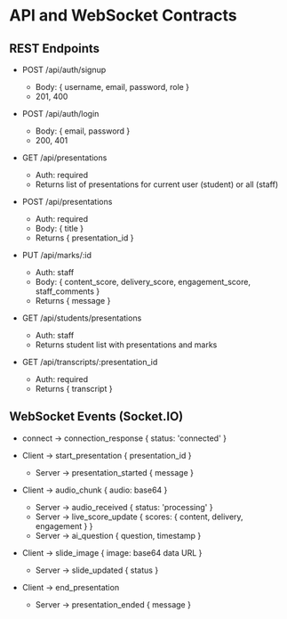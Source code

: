 # API and WebSocket Contracts

## REST Endpoints

- POST /api/auth/signup
  - Body: { username, email, password, role }
  - 201, 400

- POST /api/auth/login
  - Body: { email, password }
  - 200, 401

- GET /api/presentations
  - Auth: required
  - Returns list of presentations for current user (student) or all (staff)

- POST /api/presentations
  - Auth: required
  - Body: { title }
  - Returns { presentation_id }

- PUT /api/marks/:id
  - Auth: staff
  - Body: { content_score, delivery_score, engagement_score, staff_comments }
  - Returns { message }

- GET /api/students/presentations
  - Auth: staff
  - Returns student list with presentations and marks

- GET /api/transcripts/:presentation_id
  - Auth: required
  - Returns { transcript }

## WebSocket Events (Socket.IO)

- connect → connection_response { status: 'connected' }

- Client → start_presentation { presentation_id }
  - Server → presentation_started { message }

- Client → audio_chunk { audio: base64 }
  - Server → audio_received { status: 'processing' }
  - Server → live_score_update { scores: { content, delivery, engagement } }
  - Server → ai_question { question, timestamp }

- Client → slide_image { image: base64 data URL }
  - Server → slide_updated { status }

- Client → end_presentation
  - Server → presentation_ended { message }
